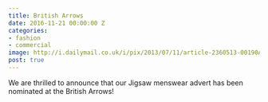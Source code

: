 ```yaml
---
title: British Arrows
date: 2016-11-21 00:00:00 Z
categories:
- fashion
- commercial
image: http://i.dailymail.co.uk/i/pix/2013/07/11/article-2360513-00190AD800000258-371_634x416.jpg
post: true
---
```


We are thrilled to announce that our Jigsaw menswear advert has been nominated at the British Arrows!
